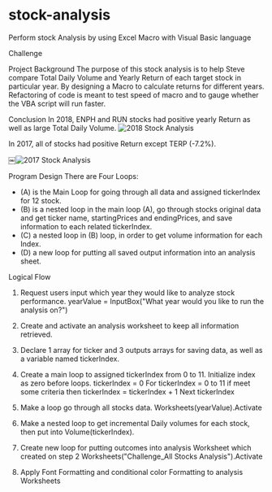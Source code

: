 # stock-analysis
Perform stock Analysis by using Excel Macro with Visual Basic language

Challenge

Project Background
The purpose of this stock analysis is to help Steve compare Total Daily Volume and Yearly Return of each target stock in particular year. By designing a  Macro to calculate returns for different years. Refactoring of code is meant to test speed of macro and to gauge whether the VBA script will run faster.  

Conclusion
In 2018, ENPH and RUN stocks had positive yearly Return as well as large Total Daily Volume. 
![2018 Stock Analysis](https://user-images.githubusercontent.com/59589015/89142649-01896600-d516-11ea-9f03-89110fe1a924.png)


In 2017, all of stocks had positive Return except TERP (-7.2%). 


￼![2017 Stock Analysis](https://user-images.githubusercontent.com/59589015/89142675-149c3600-d516-11ea-98e5-2e2cd947691a.png)


Program Design
There are Four Loops:
* (A) is the Main Loop for going through all data and assigned tickerIndex for 12 stock.
* (B) is a nested loop in the main loop (A), go through stocks original data and get ticker name, startingPrices and endingPrices, and save information to each related tickerIndex.
* (C) a nested loop in (B) loop, in order to get volume information for each Index.
* (D) a new loop for putting all saved output information into an analysis sheet.

Logical Flow
1. Request users input which year they would like to analyze stock performance.
	yearValue = InputBox("What year would you like to run the 	analysis on?") 
2. Create and activate an analysis worksheet to keep all information retrieved.
3. Declare 1 array for ticker and 3 outputs arrays for saving data, as well as a variable named tickerIndex.
    
4. Create a main loop to assigned tickerIndex from 0 to 11. Initialize index as zero before loops.
    tickerIndex = 0
    For tickerIndex = 0 to 11
        if meet some criteria then
            tickerIndex = tickerIndex + 1
    Next tickerIndex

5. Make a loop go through all stocks data.
    Worksheets(yearValue).Activate
  
6. Make a nested loop to get incremental Daily volumes for each stock, then put into Volume(tickerIndex).

7. Create new loop for putting outcomes into analysis Worksheet which created on step 2
    	Worksheets("Challenge_All Stocks Analysis").Activate

8. Apply Font Formatting and conditional color Formatting to analysis Worksheets
